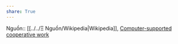 ```yaml
---
share: True
---
```

Nguồn:: [[../../Ξ Nguồn/Wikipedia|Wikipedia]], [Computer-supported cooperative work](https://en.wikipedia.org/wiki/Computer-supported_cooperative_work#Standardization_in_information_infrastructure)
